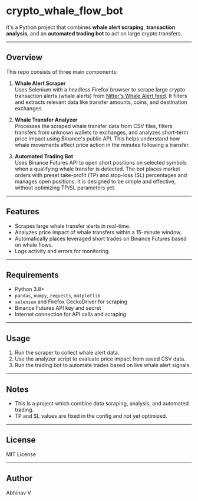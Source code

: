 # crypto_whale_flow_bot

It's a Python project that combines **whale alert scraping**, **transaction analysis**, and an **automated trading bot** to act on large crypto transfers.

---

## Overview

This repo consists of three main components:

1. **Whale Alert Scraper**  
   Uses Selenium with a headless Firefox browser to scrape large crypto transaction alerts (whale alerts) from [Nitter's Whale Alert feed](https://nitter.net/whale_alert). It filters and extracts relevant data like transfer amounts, coins, and destination exchanges.

2. **Whale Transfer Analyzer**  
   Processes the scraped whale transfer data from CSV files, filters transfers from unknown wallets to exchanges, and analyzes short-term price impact using Binance's public API. This helps understand how whale movements affect price action in the minutes following a transfer.

3. **Automated Trading Bot**  
   Uses Binance Futures API to open short positions on selected symbols when a qualifying whale transfer is detected. The bot places market orders with preset take-profit (TP) and stop-loss (SL) percentages and manages open positions. It is designed to be simple and effective, without optimizing TP/SL parameters yet.

---

## Features

- Scrapes large whale transfer alerts in real-time.
- Analyzes price impact of whale transfers within a 15-minute window.
- Automatically places leveraged short trades on Binance Futures based on whale flows.
- Logs activity and errors for monitoring.

---

## Requirements

- Python 3.8+
- `pandas`, `numpy`, `requests`, `matplotlib`
- `selenium` and Firefox GeckoDriver for scraping
- Binance Futures API key and secret
- Internet connection for API calls and scraping

---

## Usage

1. Run the scraper to collect whale alert data.
2. Use the analyzer script to evaluate price impact from saved CSV data.
3. Run the trading bot to automate trades based on live whale alert signals.

---

## Notes

- This is a project which combine data scraping, analysis, and automated trading.
- TP and SL values are fixed in the config and not yet optimized.

---

## License

MIT License

---

## Author

Abhinav V

